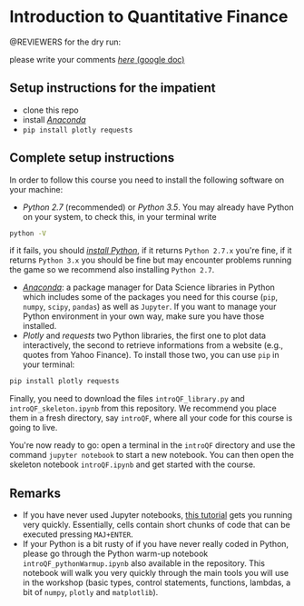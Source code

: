 # Introduction to Quantitative Finance

@REVIEWERS for the dry run:

please write your comments [*here* (google doc)](https://goo.gl/BnnBpe)

## Setup instructions for the impatient

* clone this repo
* install [*Anaconda*](https://docs.continuum.io/anaconda/install)
* `pip install plotly requests`

## Complete setup instructions

In order to follow this course you need to install the following software on
your machine:

* *Python 2.7* (recommended) or *Python 3.5*. You may already have Python on your system, to check this, in your terminal write

```bash
python -V
```

if it fails, you should [*install Python*](https://www.python.org/downloads/), if it returns `Python 2.7.x` you're fine, if it returns `Python 3.x` you should be fine but may encounter problems running the game so we recommend also installing `Python 2.7`.

* [*Anaconda*](https://docs.continuum.io/anaconda/install):
a package manager for Data Science libraries in Python which includes some of the packages you need for
this course (`pip`, `numpy`, `scipy`, `pandas`) as well as `Jupyter`. If you want to manage your
Python environment in your own way, make sure you have those installed.
* *Plotly* and *requests* two Python libraries, the first one to plot data interactively, the second to retrieve informations from a website (e.g., quotes from Yahoo Finance). To install those two, you can use `pip` in your terminal:

```bash
pip install plotly requests
```

Finally, you need to download the files `introQF_library.py` and `introQF_skeleton.ipynb` from this repository.
We recommend you place them in a fresh directory, say `introQF`, where all your code for this course is going to live.

You're now ready to go: open a terminal in the `introQF` directory and use the command `jupyter notebook` to start a new notebook. You can then open the skeleton notebook `introQF.ipynb` and get started with the course.

## Remarks

* If you have never used Jupyter notebooks, [this tutorial](http://jupyter.readthedocs.io/en/latest/running.html) gets you running very quickly. Essentially, cells contain short chunks of code that can be executed pressing `MAJ+ENTER`.
* If your Python is a bit rusty of if you have never really coded in Python, please go through the Python warm-up notebook `introQF_pythonWarmup.ipynb` also available in the repository. This notebook will walk you very quickly through the main tools you will use in the workshop (basic types, control statements, functions, lambdas, a bit of `numpy`, `plotly` and `matplotlib`).
